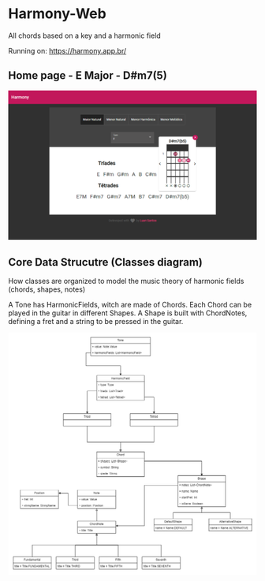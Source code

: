 # Harmony-Web
All chords based on a key and a harmonic field

Running on: https://harmony.app.br/

## Home page - E Major - D#m7(5)
![harmony home page](./img/harmony-page-chord.png)

## Core Data Strucutre (Classes diagram)
How classes are organized to model the music theory of harmonic fields (chords, shapes, notes)

A Tone has HarmonicFields, witch are made of Chords. Each Chord can be played in the guitar in different Shapes. A Shape is built with ChordNotes, defining a fret and a string to be pressed in the guitar.

![Classes diagram](./img/diagram-harmony.png)